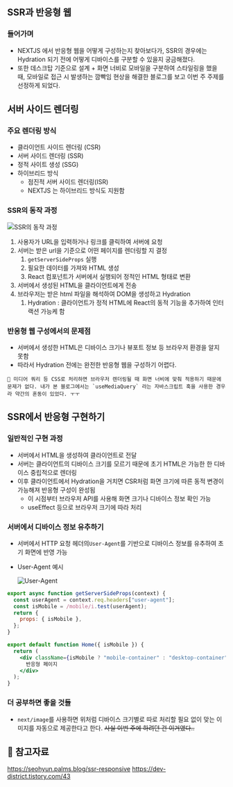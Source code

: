 ## SSR과 반응형 웹

### 들어가며

- NEXTJS 에서 반응형 웹을 어떻게 구성하는지 찾아보다가, SSR의 경우에는 Hydration 되기 전에 어떻게 디바이스를 구분할 수 있을지 궁금해졌다.
- 또한 데스크탑 기준으로 설계 + 화면 너비로 모바일을 구분하여 스타일링을 했을 때, 모바일로 접근 시 발생하는 깜빡임 현상을 해결한 블로그를 보고 이번 주 주제를 선정하게 되었다.

## 서버 사이드 렌더링

### 주요 렌더링 방식

- 클라이언트 사이드 렌더링 (CSR)
- 서버 사이드 렌더링 (SSR)
- 정적 사이트 생성 (SSG)
- 하이브리드 방식
  - 점진적 서버 사이드 렌더링(ISR)
  - NEXTJS 는 하이브리드 방식도 지원함

### SSR의 동작 과정

![SSR의 동작 과정]()

1. 사용자가 URL을 입력하거나 링크를 클릭하여 서버에 요청
2. 서버는 받은 url을 기준으로 어떤 페이지를 렌더링할 지 결정
   1. `getServerSideProps` 실행
   2. 필요한 데이터를 가져와 HTML 생성
   3. React 컴포넌트가 서버에서 실행되어 정적인 HTML 형태로 변환
3. 서버에서 생성된 HTML을 클라이언트에게 전송
4. 브라우저는 받은 html 파일을 해석하여 DOM을 생성하고 Hydration
   1. Hydration : 클라이언트가 정적 HTML에 React의 동적 기능을 추가하여 인터랙션 가능케 함

### 반응형 웹 구성에서의 문제점

- 서버에서 생성한 HTML은 디바이스 크기나 뷰포트 정보 등 브라우저 환경을 알지 못함
- 따라서 Hydration 전에는 완전한 반응형 웹을 구성하기 어렵다.

<aside>

    💬 미디어 쿼리 등 CSS로 처리하면 브라우저 렌더링될 때 화면 너비에 맞춰 적용하기 때문에 문제가 없다. 내가 본 블로그에서는 `useMediaQuery` 라는 자바스크립트 훅을 사용한 경우라 약간의 혼동이 있었다. ㅜㅜ

</aside>

## SSR에서 반응형 구현하기

### 일반적인 구현 과정

- 서버에서 HTML을 생성하여 클라이언트로 전달
- 서버는 클라이언트의 디바이스 크기를 모르기 때문에 초기 HTML은 가능한 한 디바이스 중립적으로 렌더링
- 이후 클라이언트에서 Hydration을 거치면 CSR처럼 화면 크기에 따른 동적 변경이 가능해져 반응형 구성이 완성됨
  - 이 시점부터 브라우저 API를 사용해 화면 크기나 디바이스 정보 확인 가능
  - useEffect 등으로 브라우저 크기에 따라 처리

### 서버에서 디바이스 정보 유추하기

- 서버에서 HTTP 요청 헤더의`User-Agent`를 기반으로 디바이스 정보를 유추하여 초기 화면에 반영 가능
- User-Agent 예시

  ![User-Agent]()

```jsx
export async function getServerSideProps(context) {
  const userAgent = context.req.headers["user-agent"];
  const isMobile = /mobile/i.test(userAgent);
  return {
    props: { isMobile },
  };
}

export default function Home({ isMobile }) {
  return (
    <div className={isMobile ? "mobile-container" : "desktop-container"}>
      반응형 페이지
    </div>
  );
}
```

### 더 공부하면 좋을 것들

- `next/image`를 사용하면 위처럼 디바이스 크기별로 따로 처리할 필요 없이 맞는 이미지를 자동으로 제공한다고 한다. ~~사실 이번 주에 하려던 건 이거였다..~~

## 👀 참고자료

https://seohyun.palms.blog/ssr-responsive
https://dev-district.tistory.com/43
